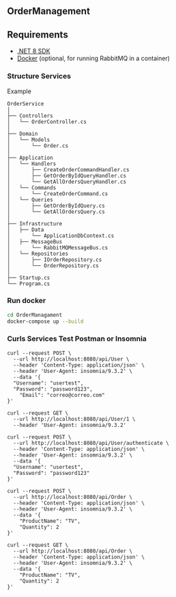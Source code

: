 ## OrderManagement

## Requirements

- [.NET 8 SDK](https://dotnet.microsoft.com/download/dotnet/8.0)
- [Docker](https://www.docker.com/get-started) (optional, for running RabbitMQ in a container)

### Structure Services
Example
```
OrderService
│
├── Controllers
│   └── OrderController.cs
│
├── Domain
│   └── Models
│       └── Order.cs
│
├── Application
│   └── Handlers
│       ├── CreateOrderCommandHandler.cs
│       ├── GetOrderByIdQueryHandler.cs
│       └── GetAllOrdersQueryHandler.cs
│   └── Commands
│       └── CreateOrderCommand.cs
│   └── Queries
│       ├── GetOrderByIdQuery.cs
│       └── GetAllOrdersQuery.cs
│
├── Infrastructure
│   ├── Data
│       └── ApplicationDbContext.cs
│   ├── MessageBus
│       └── RabbitMQMessageBus.cs
│   └── Repositories
│       ├── IOrderRepository.cs
│       └── OrderRepository.cs
│
├── Startup.cs
└── Program.cs

```


### Run docker

```sh
cd OrderManagament
docker-compose up --build
```

### Curls Services Test Postman or Insomnia

```curl
curl --request POST \
  --url http://localhost:8080/api/User \
  --header 'Content-Type: application/json' \
  --header 'User-Agent: insomnia/9.3.2' \
  --data '{
  "Username": "usertest",
  "Password": "password123",
	"Email": "correo@correo.com"
}'
```
```curl
curl --request GET \
  --url http://localhost:8080/api/User/1 \
  --header 'User-Agent: insomnia/9.3.2'
```

```curl
curl --request POST \
  --url http://localhost:8080/api/User/authenticate \
  --header 'Content-Type: application/json' \
  --header 'User-Agent: insomnia/9.3.2' \
  --data '{
  "Username": "usertest",
  "Password": "password123"
}'
```

```curl
curl --request POST \
  --url http://localhost:8080/api/Order \
  --header 'Content-Type: application/json' \
  --header 'User-Agent: insomnia/9.3.2' \
  --data '{
	"ProductName": "TV",
	"Quantity": 2
}'
```

```curl
curl --request GET \
  --url http://localhost:8080/api/Order \
  --header 'Content-Type: application/json' \
  --header 'User-Agent: insomnia/9.3.2' \
  --data '{
	"ProductName": "TV",
	"Quantity": 2
}'
```
